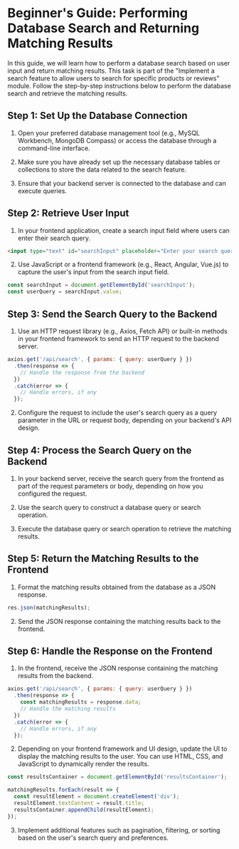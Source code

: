 # Beginner's Guide: Performing Database Search and Returning Matching Results

In this guide, we will learn how to perform a database search based on user input and return matching results. This task is part of the "Implement a search feature to allow users to search for specific products or reviews" module. Follow the step-by-step instructions below to perform the database search and retrieve the matching results.

## Step 1: Set Up the Database Connection

1. Open your preferred database management tool (e.g., MySQL Workbench, MongoDB Compass) or access the database through a command-line interface.

2. Make sure you have already set up the necessary database tables or collections to store the data related to the search feature.

3. Ensure that your backend server is connected to the database and can execute queries.

## Step 2: Retrieve User Input

1. In your frontend application, create a search input field where users can enter their search query.

```html
<input type="text" id="searchInput" placeholder="Enter your search query">
```

2. Use JavaScript or a frontend framework (e.g., React, Angular, Vue.js) to capture the user's input from the search input field.

```javascript
const searchInput = document.getElementById('searchInput');
const userQuery = searchInput.value;
```

## Step 3: Send the Search Query to the Backend

1. Use an HTTP request library (e.g., Axios, Fetch API) or built-in methods in your frontend framework to send an HTTP request to the backend server.

```javascript
axios.get('/api/search', { params: { query: userQuery } })
  .then(response => {
    // Handle the response from the backend
  })
  .catch(error => {
    // Handle errors, if any
  });
```

2. Configure the request to include the user's search query as a query parameter in the URL or request body, depending on your backend's API design.

## Step 4: Process the Search Query on the Backend

1. In your backend server, receive the search query from the frontend as part of the request parameters or body, depending on how you configured the request.

2. Use the search query to construct a database query or search operation.

3. Execute the database query or search operation to retrieve the matching results.

## Step 5: Return the Matching Results to the Frontend

1. Format the matching results obtained from the database as a JSON response.

```javascript
res.json(matchingResults);
```

2. Send the JSON response containing the matching results back to the frontend.

## Step 6: Handle the Response on the Frontend

1. In the frontend, receive the JSON response containing the matching results from the backend.

```javascript
axios.get('/api/search', { params: { query: userQuery } })
  .then(response => {
    const matchingResults = response.data;
    // Handle the matching results
  })
  .catch(error => {
    // Handle errors, if any
  });
```

2. Depending on your frontend framework and UI design, update the UI to display the matching results to the user. You can use HTML, CSS, and JavaScript to dynamically render the results.

```javascript
const resultsContainer = document.getElementById('resultsContainer');

matchingResults.forEach(result => {
  const resultElement = document.createElement('div');
  resultElement.textContent = result.title;
  resultsContainer.appendChild(resultElement);
});
```

3. Implement additional features such as pagination, filtering, or sorting based on the user's search query and preferences.

